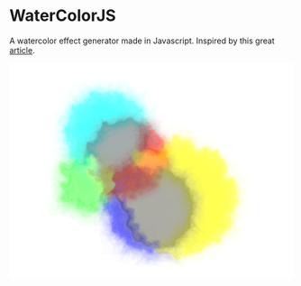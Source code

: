 # WaterColorJS

A watercolor effect generator made in Javascript. Inspired by this great [article](http://www.tylerlhobbs.com/writings/watercolor).

![stains of color](https://github.com/manucoffin/watercolorjs/blob/master/examples/1.png)